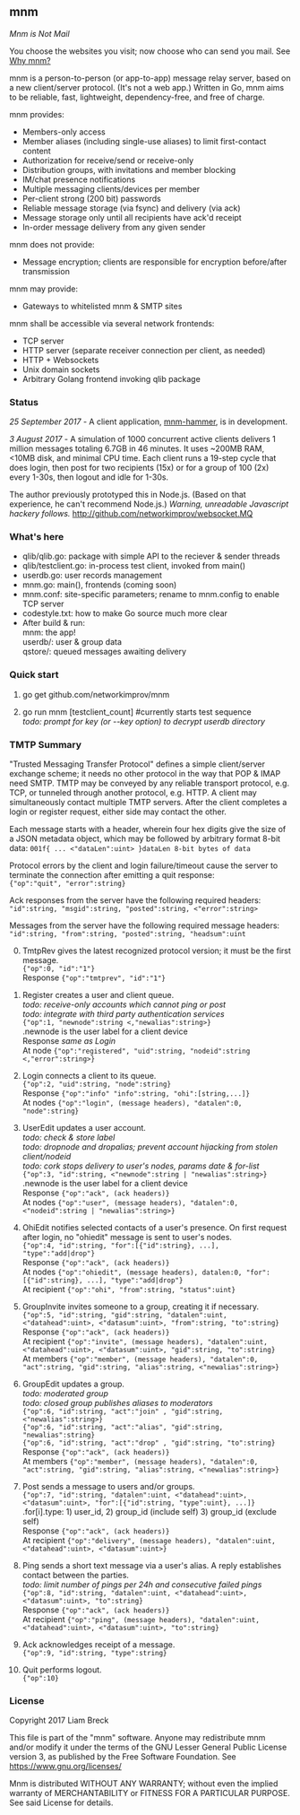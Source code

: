 ## mnm

_Mnm is Not Mail_

You choose the websites you visit; now choose who can send you mail. 
See [Why mnm?](Rationale.md)

mnm is a person-to-person (or app-to-app) message relay server, based on a new client/server protocol. 
(It's not a web app.) 
Written in Go, mnm aims to be reliable, fast, lightweight, dependency-free, and free of charge.

mnm provides:
- Members-only access
- Member aliases (including single-use aliases) to limit first-contact content
- Authorization for receive/send or receive-only
- Distribution groups, with invitations and member blocking
- IM/chat presence notifications
- Multiple messaging clients/devices per member
- Per-client strong (200 bit) passwords
- Reliable message storage (via fsync) and delivery (via ack)
- Message storage only until all recipients have ack'd receipt
- In-order message delivery from any given sender

mnm does not provide:
- Message encryption; clients are responsible for encryption before/after transmission

mnm may provide:
- Gateways to whitelisted mnm & SMTP sites

mnm shall be accessible via several network frontends:
- TCP server
- HTTP server (separate receiver connection per client, as needed)
- HTTP + Websockets
- Unix domain sockets
- Arbitrary Golang frontend invoking qlib package

### Status

_25 September 2017_ -
A client application, [mnm-hammer](https://github.com/networkimprov/mnm-hammer), is in development.

_3 August 2017_ -
A simulation of 1000 concurrent active clients 
delivers 1 million messages totaling 6.7GB in 46 minutes. 
It uses ~200MB RAM, <10MB disk, and minimal CPU time. 
Each client runs a 19-step cycle that does login, then post for two recipients (15x) 
or for a group of 100 (2x) every 1-30s, then logout and idle for 1-30s. 

The author previously prototyped this in Node.js.
(Based on that experience, he can't recommend Node.js.)
_Warning, unreadable Javascript hackery follows._
http://github.com/networkimprov/websocket.MQ

### What's here

- qlib/qlib.go: package with simple API to the reciever & sender threads
- qlib/testclient.go: in-process test client, invoked from main()
- userdb.go: user records management
- mnm.go: main(), frontends (coming soon)
- mnm.conf: site-specific parameters; rename to mnm.config to enable TCP server
- codestyle.txt: how to make Go source much more clear
- After build & run:  
mnm: the app!  
userdb/: user & group data  
qstore/: queued messages awaiting delivery

### Quick start

1. go get github.com/networkimprov/mnm

2. go run mnm [testclient_count] #currently starts test sequence  
_todo: prompt for key (or --key option) to decrypt userdb directory_

### TMTP Summary

"Trusted Messaging Transfer Protocol" defines a simple client/server exchange scheme; 
it needs no other protocol in the way that POP & IMAP need SMTP. 
TMTP may be conveyed by any reliable transport protocol, e.g. TCP, 
or tunneled through another protocol, e.g. HTTP. 
A client may simultaneously contact multiple TMTP servers. 
After the client completes a login or register request, either side may contact the other.

Each message starts with a header, wherein four hex digits give the size of a JSON metadata object, 
which may be followed by arbitrary format 8-bit data: 
`001f{ ... <"dataLen":uint> }dataLen 8-bit bytes of data`

Protocol errors by the client and login failure/timeout cause the server to terminate the connection 
after emitting a quit response:  
`{"op":"quit", "error":string}`

Ack responses from the server have the following required headers:  
`"id":string, "msgid":string, "posted":string, <"error":string>`

Messages from the server have the following required message headers:  
`"id":string, "from":string, "posted":string, "headsum":uint`

0. TmtpRev gives the latest recognized protocol version; it must be the first message.  
`{"op":0, "id":"1"}`  
Response `{"op":"tmtprev", "id":"1"}`

0. Register creates a user and client queue.  
_todo: receive-only accounts which cannot ping or post_  
_todo: integrate with third party authentication services_  
`{"op":1, "newnode":string <,"newalias":string>}`  
.newnode is the user label for a client device  
Response _same as Login_  
At node `{"op":"registered", "uid":string, "nodeid":string <,"error":string>}`

0. Login connects a client to its queue.  
`{"op":2, "uid":string, "node":string}`  
Response `{"op":"info" "info":string, "ohi":[string,...]}`  
At nodes `{"op":"login", (message headers), "datalen":0, "node":string}`

0. UserEdit updates a user account.  
_todo: check & store label_  
_todo: dropnode and dropalias; prevent account hijacking from stolen client/nodeid_  
_todo: cork stops delivery to user's nodes, params date & for-list_  
`{"op":3, "id":string, <"newnode":string | "newalias":string>}`  
.newnode is the user label for a client device  
Response `{"op":"ack", (ack headers)}`  
At nodes `{"op":"user", (message headers), "datalen":0, <"nodeid":string | "newalias":string>}`

0. OhiEdit notifies selected contacts of a user's presence. 
On first request after login, no "ohiedit" message is sent to user's nodes.  
`{"op":4, "id":string, "for":[{"id":string}, ...], "type":"add|drop"}`  
Response `{"op":"ack", (ack headers)}`  
At nodes `{"op":"ohiedit", (message headers), datalen:0, "for":[{"id":string}, ...], "type":"add|drop"}`  
At recipient `{"op":"ohi", "from":string, "status":uint}`

0. GroupInvite invites someone to a group, creating it if necessary.  
`{"op":5, "id":string, "gid":string, "datalen":uint, <"datahead":uint>, <"datasum":uint>, "from":string, "to":string}`  
Response `{"op":"ack", (ack headers)}`  
At recipient `{"op":"invite", (message headers), "datalen":uint, <"datahead":uint>, <"datasum":uint>, "gid":string, "to":string}`  
At members `{"op":"member", (message headers), "datalen":0, "act":string, "gid":string, "alias":string, <"newalias":string>}`

0. GroupEdit updates a group.  
_todo: moderated group_  
_todo: closed group publishes aliases to moderators_  
`{"op":6, "id":string, "act":"join" , "gid":string, <"newalias":string>}`  
`{"op":6, "id":string, "act":"alias", "gid":string, "newalias":string}`  
`{"op":6, "id":string, "act":"drop" , "gid":string, "to":string}`  
Response `{"op":"ack", (ack headers)}`  
At members `{"op":"member", (message headers), "datalen":0, "act":string, "gid":string, "alias":string, <"newalias":string>}`

0. Post sends a message to users and/or groups.  
`{"op":7, "id":string, "datalen":uint, <"datahead":uint>, <"datasum":uint>, "for":[{"id":string, "type":uint}, ...]}`  
.for[i].type: 1) user_id, 2) group_id (include self) 3) group_id (exclude self)  
Response `{"op":"ack", (ack headers)}`  
At recipient `{"op":"delivery", (message headers), "datalen":uint, <"datahead":uint>, <"datasum":uint>}`

0. Ping sends a short text message via a user's alias.
A reply establishes contact between the parties.  
_todo: limit number of pings per 24h and consecutive failed pings_  
`{"op":8, "id":string, "datalen":uint, <"datahead":uint>, <"datasum":uint>, "to":string}`  
Response `{"op":"ack", (ack headers)}`  
At recipient `{"op":"ping", (message headers), "datalen":uint, <"datahead":uint>, <"datasum":uint>, "to":string}`

0. Ack acknowledges receipt of a message.  
`{"op":9, "id":string, "type":string}`

0. Quit performs logout.  
`{"op":10}`

### License

Copyright 2017 Liam Breck

This file is part of the "mnm" software. Anyone may redistribute mnm and/or modify
it under the terms of the GNU Lesser General Public License version 3, as published
by the Free Software Foundation. See https://www.gnu.org/licenses/

Mnm is distributed WITHOUT ANY WARRANTY; without even the implied warranty of
MERCHANTABILITY or FITNESS FOR A PARTICULAR PURPOSE. See said License for details.

